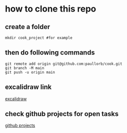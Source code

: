 # how to clone this repo

## create a folder
```
mkdir cook_project #for example
```
## then do following commands
```
git remote add origin git@github.com:paullorb/cook.git
git branch -M main
git push -u origin main
```
## excalidraw link
[excalidraw](https://excalidraw.com/#room=4eae2ef32855340fabef,lrZlZmDwxMLgp89lHShhTQ)

## check github projects for open tasks
[github projects](https://github.com/users/paullorb/projects/3)
